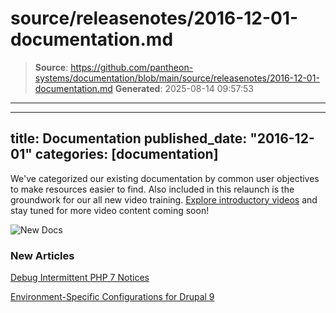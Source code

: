 # source/releasenotes/2016-12-01-documentation.md

> **Source**: https://github.com/pantheon-systems/documentation/blob/main/source/releasenotes/2016-12-01-documentation.md
> **Generated**: 2025-08-14 09:57:53

---

---
title: Documentation
published_date: "2016-12-01"
categories: [documentation]
---
We've categorized our existing documentation by common user objectives to make resources easier to find. Also included in this relaunch is the groundwork for our all new video training. [Explore introductory videos](https://docs.pantheon.io) and stay tuned for more video content coming soon!

![New Docs](../images/docs-relaunch.png)

### New Articles

[Debug Intermittent PHP 7 Notices](/guides/php/deprecated-constructor-notices)

[Environment-Specific Configurations for Drupal 9](/guides/environment-configuration/environment-specific-config-drupal)
